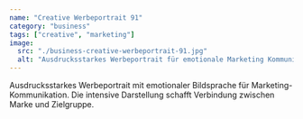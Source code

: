```yaml
---
name: "Creative Werbeportrait 91"
category: "business"
tags: ["creative", "marketing"]
image:
  src: "./business-creative-werbeportrait-91.jpg"
  alt: "Ausdrucksstarkes Werbeportrait für emotionale Marketing Kommunikation"
---
```


Ausdrucksstarkes Werbeportrait mit emotionaler Bildsprache für Marketing-Kommunikation. Die intensive Darstellung schafft Verbindung zwischen Marke und Zielgruppe.